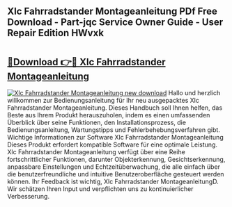 ## Xlc Fahrradstander Montageanleitung PDf Free Download - Part-jqc Service Owner Guide - User Repair Edition HWvxk

# <h2><a href="http://df6k437.blite.top/?on=Xlc+Fahrradstander+Montageanleitung">🔗Download 👉🔴 Xlc Fahrradstander Montageanleitung</a></h2>

[![Xlc Fahrradstander Montageanleitung new download](https://i.imgur.com/lujVjoI.png)](http://df6k437.blite.top/?on=Xlc+Fahrradstander+Montageanleitung)
Hallo und herzlich willkommen zur Bedienungsanleitung für Ihr neu ausgepacktes Xlc Fahrradstander Montageanleitung. Dieses Handbuch soll Ihnen helfen, das Beste aus Ihrem Produkt herauszuholen, indem es einen umfassenden Überblick über seine Funktionen, den Installationsprozess, die Bedienungsanleitung, Wartungstipps und Fehlerbehebungsverfahren gibt. Wichtige Informationen zur Software Xlc Fahrradstander Montageanleitung Dieses Produkt erfordert kompatible Software für eine optimale Leistung. Xlc Fahrradstander Montageanleitung verfügt über eine Reihe fortschrittlicher Funktionen, darunter Objekterkennung, Gesichtserkennung, anpassbare Einstellungen und Echtzeitüberwachung, die alle einfach über die benutzerfreundliche und intuitive Benutzeroberfläche gesteuert werden können. Ihr Feedback ist wichtig, Xlc Fahrradstander MontageanleitungD. Wir schätzen Ihren Input und verpflichten uns zu kontinuierlicher Verbesserung.
